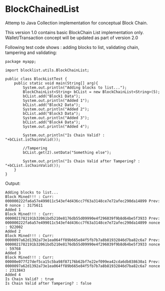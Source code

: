 # BlockChainedList
Attemp to Java Collection implementation for conceptual Block Chain.


This version 1.0 contains basic BlockChain List implementation only. Wallet/Transaction concept will be updated as part of version 2.0

Following test code shows : adding blocks to list, validating chain, tampering and validating:

    package myapp;

    import blocklist.utils.BlockChainList;

    public class BlockListTest {
	    public static void main(String[] arg){
		    System.out.println("Adding blocks to list...");
		    BlockChainList<String> bCList = new BlockChainList<String>(5);
		    bCList.add("Block1 Data");
		    System.out.println("Added 1");
		    bCList.add("Block2 Data");
		    System.out.println("Added 2");
		    bCList.add("Block3 Data");
		    System.out.println("Added 3");
		    bCList.add("Block4 Data");
		    System.out.println("Added 4");
		    
		    System.out.println("Is Chain Valid? : "+bCList.isChainValid());
    		
		    //Tampering
		    bCList.get(2).setData("Something else");
		    
		    System.out.println("Is Chain Valid after Tampering? : "+bCList.isChainValid());
	    }
    }

Output:

    Adding blocks to list...
    Block Mined!!! : Curr: 000000222fa6a57e499011c543ef4d436cc7f63a3148ce7e72afec290da14899 Prev: 0 nonce : 3175611
    Added 1
    Block Mined!!! : Curr: 0000021782191b32061bd5210e8176db55d09990e4f296039f9b8d64be5f3933 Prev: 000000222fa6a57e499011c543ef4d436cc7f63a3148ce7e72afec290da14899 nonce : 922002
    Added 2
    Block Mined!!! : Curr: 0000097a62d1392a73e1ea064ff89b665e84f5fb7b7a8b81932846d7ba82c6a7 Prev: 0000021782191b32061bd5210e8176db55d09990e4f296039f9b8d64be5f3933 nonce : 59768
    Added 3
    Block Mined!!! : Curr: 00000e077f27def5ca15c5ba98f87176b62bf7e22ef099ea42cda6db038630a1 Prev: 0000097a62d1392a73e1ea064ff89b665e84f5fb7b7a8b81932846d7ba82c6a7 nonce : 2313843
    Added 4
    Is Chain Valid? : true
    Is Chain Valid after Tampering? : false

